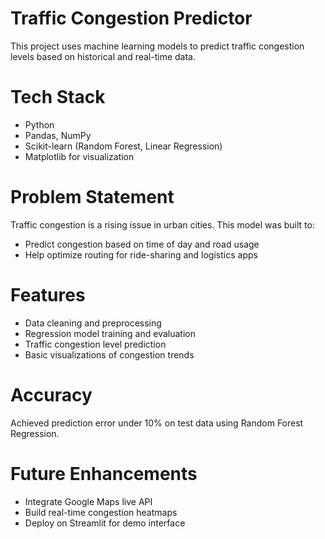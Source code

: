 # Traffic Congestion Predictor

This project uses machine learning models to predict traffic congestion levels based on historical and real-time data.

# Tech Stack
- Python
- Pandas, NumPy
- Scikit-learn (Random Forest, Linear Regression)
- Matplotlib for visualization

# Problem Statement
Traffic congestion is a rising issue in urban cities. This model was built to:
- Predict congestion based on time of day and road usage
- Help optimize routing for ride-sharing and logistics apps

# Features
- Data cleaning and preprocessing
- Regression model training and evaluation
- Traffic congestion level prediction
- Basic visualizations of congestion trends

# Accuracy
Achieved prediction error under 10% on test data using Random Forest Regression.

# Future Enhancements
- Integrate Google Maps live API
- Build real-time congestion heatmaps
- Deploy on Streamlit for demo interface
